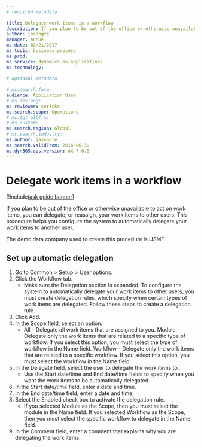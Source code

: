 ```yaml
--- 
# required metadata 
 
title: Delegate work items in a workflow
description: If you plan to be out of the office or otherwise unavailable to act on work items, you can delegate, or reassign, your work items to other users. 
author: jasongre
manager: AnnBe 
ms.date: 02/21/2017
ms.topic: business-process 
ms.prod:  
ms.service: dynamics-ax-applications 
ms.technology:  
 
# optional metadata 
 
# ms.search.form:   
audience: Application User 
# ms.devlang:  
ms.reviewer: sericks
ms.search.scope: Operations 
# ms.tgt_pltfrm:  
# ms.custom:  
ms.search.region: Global
# ms.search.industry: 
ms.author: jasongre
ms.search.validFrom: 2016-06-30 
ms.dyn365.ops.version: AX 7.0.0 
---
```

# Delegate work items in a workflow

[!include[task guide banner](../../includes/task-guide-banner.md)]

If you plan to be out of the office or otherwise unavailable to act on work items, you can delegate, or reassign, your work items to other users. This procedure helps you configure the system to automatically delegate your work items to another user.



The demo data company used to create this procedure is USMF.


## Set up automatic delegation
1. Go to Common > Setup > User options.
2. Click the Workflow tab.
    * Make sure the Delegation section is expanded.    To configure the system to automatically delegate your work items to other users, you must create delegation rules, which specify when certain types of work items are delegated. Follow these steps to create a delegation rule.  
3. Click Add.
4. In the Scope field, select an option.
    * All – Delegate all work items that are assigned to you.    Module – Delegate only the work items that are related to a specific type of workflow. If you select this option, you must select the type of workflow in the Name field.    Workflow – Delegate only the work items that are related to a specific workflow. If you select this option, you must select the workflow in the Name field.  
5. In the Delegate field, select the user to delegate the work items to.
    * Use the Start date/time and End date/time fields to specify when you want the work items to be automatically delegated.  
6. In the Start date/time field, enter a date and time.
7. In the End date/time field, enter a date and time.
8. Select the Enabled check box to activate the delegation rule.
    * If you selected Module as the Scope, then you must select the module in the Name field.    If you selected Workflow as the Scope, then you must select the specific workflow to delegate in the Name field.  
9. In the Comment field, enter a comment that explains why you are delegating the work items.

